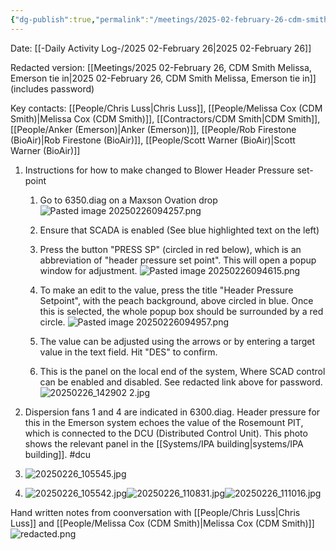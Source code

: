 ```yaml
---
{"dg-publish":true,"permalink":"/meetings/2025-02-february-26-cdm-smith-melissa-emerson-tie-in-public/","noteIcon":"","created":"2025-02-26T09:30:13.741-06:00"}
---
```


Date: [[-Daily Activity Log-/2025 02-February 26\|2025 02-February 26]]

Redacted version: [[Meetings/2025 02-February 26, CDM Smith Melissa, Emerson tie in\|2025 02-February 26, CDM Smith Melissa, Emerson tie in]] (includes password)

Key contacts: [[People/Chris Luss\|Chris Luss]], [[People/Melissa Cox (CDM Smith)\|Melissa Cox (CDM Smith)]], [[Contractors/CDM Smith\|CDM Smith]], [[People/Anker (Emerson)\|Anker (Emerson)]], [[People/Rob Firestone (BioAir)\|Rob Firestone (BioAir)]], [[People/Scott Warner (BioAir)\|Scott Warner (BioAir)]]

 
1. Instructions for how to make changed to Blower Header Pressure set-point
	1. Go to 6350.diag on a Maxson Ovation drop ![Pasted image 20250226094257.png](/img/user/Pasted%20image%2020250226094257.png)
	2. Ensure that SCADA is enabled (See blue highlighted text on the left)
	3. Press the button "PRESS SP" (circled in red below), which is an abbreviation of "header pressure set point". This will open a popup window for adjustment. ![Pasted image 20250226094615.png](/img/user/Pasted%20image%2020250226094615.png)
	4. To make an edit to the value, press the title "Header Pressure Setpoint", with the peach background, above circled in blue. Once this is selected, the whole popup box should be surrounded by a red circle.
	   ![Pasted image 20250226094957.png](/img/user/Pasted%20image%2020250226094957.png) 
 
	5. The value can be adjusted using the arrows or by entering a target value in the text field. Hit "DES" to confirm. 
	6. This is the panel on the local end of the system, Where SCAD control can be enabled and disabled. See redacted link above for password. ![20250226_142902 2.jpg](/img/user/20250226_142902%202.jpg)

2. Dispersion fans 1 and 4 are indicated in 6300.diag. Header pressure for this in the Emerson system echoes the value of the Rosemount PIT, which is connected to the DCU (Distributed Control Unit). This photo shows the relevant panel in the [[Systems/IPA building\|systems/IPA building]]. #dcu
3. ![20250226_105545.jpg](/img/user/20250226_105545.jpg)
4. ![20250226_105542.jpg](/img/user/20250226_105542.jpg)![20250226_110831.jpg](/img/user/20250226_110831.jpg)![20250226_111016.jpg](/img/user/20250226_111016.jpg)

Hand written notes from coonversation with [[People/Chris Luss\|Chris Luss]] and [[People/Melissa Cox (CDM Smith)\|Melissa Cox (CDM Smith)]]
![redacted.png](/img/user/redacted.png)
